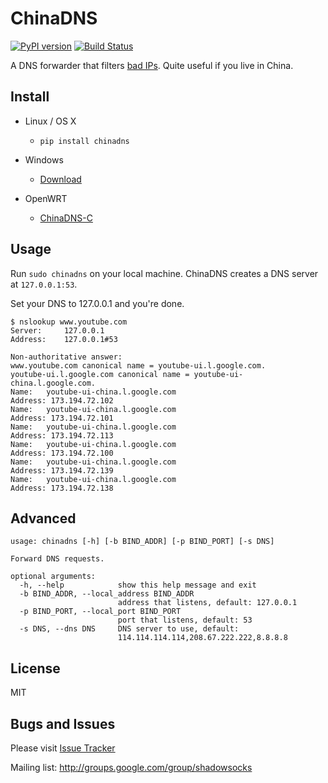 ChinaDNS
=========

[![PyPI version]][PyPI] [![Build Status]][Travis CI]

A DNS forwarder that filters [bad IPs]. Quite useful if you live in China.

Install
-------

* Linux / OS X

    * ```pip install chinadns```

* Windows

    * [Download]

* OpenWRT

    * [ChinaDNS-C]

Usage
-----

Run `sudo chinadns` on your local machine. ChinaDNS creates a DNS server at
`127.0.0.1:53`.

Set your DNS to 127.0.0.1 and you're done.

    $ nslookup www.youtube.com
    Server:		127.0.0.1
    Address:	127.0.0.1#53
    
    Non-authoritative answer:
    www.youtube.com	canonical name = youtube-ui.l.google.com.
    youtube-ui.l.google.com	canonical name = youtube-ui-china.l.google.com.
    Name:	youtube-ui-china.l.google.com
    Address: 173.194.72.102
    Name:	youtube-ui-china.l.google.com
    Address: 173.194.72.101
    Name:	youtube-ui-china.l.google.com
    Address: 173.194.72.113
    Name:	youtube-ui-china.l.google.com
    Address: 173.194.72.100
    Name:	youtube-ui-china.l.google.com
    Address: 173.194.72.139
    Name:	youtube-ui-china.l.google.com
    Address: 173.194.72.138

Advanced
--------

    usage: chinadns [-h] [-b BIND_ADDR] [-p BIND_PORT] [-s DNS]

    Forward DNS requests.

    optional arguments:
      -h, --help            show this help message and exit
      -b BIND_ADDR, --local_address BIND_ADDR
                            address that listens, default: 127.0.0.1
      -p BIND_PORT, --local_port BIND_PORT
                            port that listens, default: 53
      -s DNS, --dns DNS     DNS server to use, default:
                            114.114.114.114,208.67.222.222,8.8.8.8

License
-------
MIT

Bugs and Issues
----------------
Please visit [Issue Tracker]

Mailing list: http://groups.google.com/group/shadowsocks


[bad IPs]:         https://github.com/clowwindy/ChinaDNS/blob/master/iplist.txt
[Build Status]:    https://img.shields.io/travis/clowwindy/ChinaDNS/master.svg?style=flat
[ChinaDNS-C]:      https://github.com/clowwindy/ChinaDNS-C
[Download]:        https://sourceforge.net/projects/chinadns/files/dist/
[Issue Tracker]:   https://github.com/clowwindy/ChinaDNS/issues?state=open
[PyPI]:            https://pypi.python.org/pypi/chinadns
[PyPI version]:    https://img.shields.io/pypi/v/chinadns.svg?style=flat
[Shadowsocks]:     https://github.com/clowwindy/shadowsocks
[Travis CI]:       https://travis-ci.org/clowwindy/ChinaDNS
